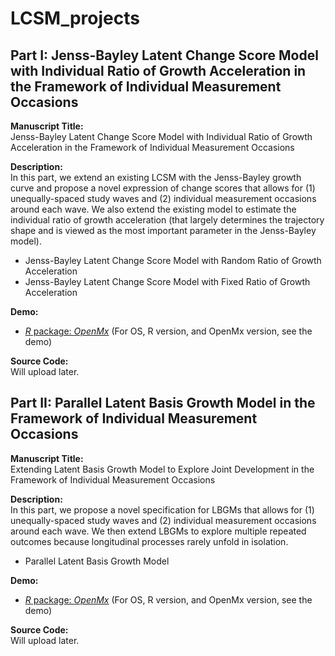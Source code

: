 # LCSM_projects

## Part I: Jenss-Bayley Latent Change Score Model with Individual Ratio of Growth Acceleration in the Framework of Individual Measurement Occasions
**Manuscript Title:** <br>
Jenss-Bayley Latent Change Score Model with Individual Ratio of Growth Acceleration in the Framework of Individual
Measurement Occasions

**Description:** <br>
In this part, we extend an existing LCSM with the Jenss-Bayley growth curve and propose a novel expression of change scores that allows for (1) unequally-spaced study waves and (2) individual measurement occasions around each wave. We also extend the existing model to estimate the individual ratio of growth acceleration (that largely determines the trajectory shape and is viewed as the most important parameter in the Jenss-Bayley model). 
- Jenss-Bayley Latent Change Score Model with Random Ratio of Growth Acceleration
- Jenss-Bayley Latent Change Score Model with Fixed Ratio of Growth Acceleration

**Demo:** 
- [*R* package: *OpenMx*](https://github.com/Veronica0206/LCSM_projects/blob/main/Part%201/OpenMx_demo1.md)
(For OS, R version, and OpenMx version, see the demo)

**Source Code:** <br>
Will upload later.

## Part II: Parallel Latent Basis Growth Model in the Framework of Individual Measurement Occasions
**Manuscript Title:** <br>
Extending Latent Basis Growth Model to Explore Joint Development in the Framework of Individual Measurement Occasions

**Description:** <br>
In this part, we propose a novel specification for LBGMs that allows for (1) unequally-spaced study waves and (2) individual measurement occasions around each wave. We then extend LBGMs to explore multiple repeated outcomes because longitudinal processes rarely unfold in isolation. 
- Parallel Latent Basis Growth Model

**Demo:** 
- [*R* package: *OpenMx*](https://github.com/Veronica0206/LCSM_projects/blob/main/Part%201/OpenMx_demo2.md)
(For OS, R version, and OpenMx version, see the demo)

**Source Code:** <br>
Will upload later.
